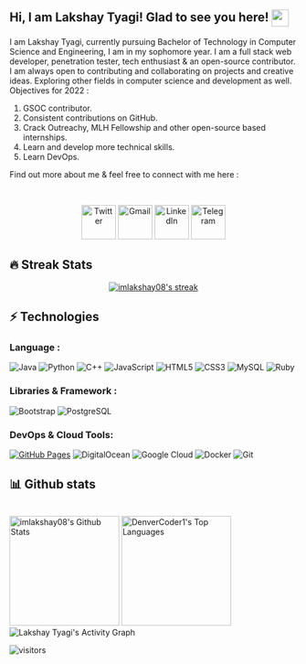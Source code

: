 ## Hi, I am Lakshay Tyagi! Glad to see you here! <img src="https://raw.githubusercontent.com/aemmadi/aemmadi/master/wave.gif" width="30px" align="center">
<p>
I am Lakshay Tyagi, currently pursuing Bachelor of Technology in Computer Science and Engineering, I am in my sophomore year. I am a full stack web developer, penetration tester, tech enthusiast & an open-source contributor. I am always open to contributing and collaborating on projects and creative ideas. Exploring other fields in computer science and development as well. Objectives for 2022 :

1. GSOC contributor. 
2. Consistent contributions on GitHub.
3. Crack Outreachy, MLH Fellowship and other open-source based internships.
4. Learn and develop more technical skills.
5. Learn DevOps.

Find out more about me & feel free to connect with me here :
</p>
<br/>
<p align="center">
  <a href="https://twitter.com/imLakshay08"><img width="60px" alt="Twitter" title="Twitter" src="https://raw.githubusercontent.com/gauravghongde/social-icons/master/PNG/Color/Twitter.png"/></a>
  <a href="tyagilakshay119@gmail.com"><img width="60px" alt="Gmail" title="Gmail" src="https://raw.githubusercontent.com/gauravghongde/social-icons/master/PNG/Color/Gmail.png"/></a>
  <a href="https://www.linkedin.com/in/imlakshay08/"><img width="60px" alt="LinkedIn" title="LinkedIn" src="https://raw.githubusercontent.com/gauravghongde/social-icons/master/PNG/Color/LinkedIN.png"/></a>
    <a href="https://t.me/imLakshay08"><img width="60px" alt="Telegram" title="Telegram" src="https://user-images.githubusercontent.com/49933115/139837223-bf23d3a9-4638-4e17-994a-ac8678d5f517.png"/></a>
</p>

## 🔥 Streak Stats

<!-- GitHub Readme Streak Stats - https://github.com/DenverCoder1/github-readme-streak-stats -->
<p align="center">
  <a href="https://github.com/DenverCoder1/github-readme-streak-stats">
    <img alt="imlakshay08's streak" src="https://github-readme-streak-stats.herokuapp.com/?user=imlakshay08&theme=monokai-metallian&hide_border=true"/>
  </a>
</p>

## ⚡ Technologies

### Language :
![Java](https://img.shields.io/badge/-java-E34A86?style=flat-square&logo=java)
![Python](https://img.shields.io/badge/-Python-black?style=flat-square&logo=Python)
![C++](https://img.shields.io/badge/-C++-00599C?style=flat-square&logo=c)
![JavaScript](https://img.shields.io/badge/-JavaScript-black?style=flat-square&logo=javascript)
![HTML5](https://img.shields.io/badge/-HTML5-E34F26?style=flat-square&logo=html5&logoColor=white)
![CSS3](https://img.shields.io/badge/-CSS3-1572B6?style=flat-square&logo=css3)
![MySQL](https://img.shields.io/badge/-MySQL-black?style=flat-square&logo=mysql)
![Ruby](https://img.shields.io/badge/-Ruby-red?style=flat-square&logo=ruby)

### Libraries & Framework :
![Bootstrap](https://img.shields.io/badge/-Bootstrap-563D7C?style=flat-square&logo=bootstrap)
![PostgreSQL](https://img.shields.io/badge/-PostgreSQL-336791?style=flat-square&logo=postgresql)

### DevOps & Cloud Tools:

<a href="#"><img alt="GitHub Pages" src="https://img.shields.io/badge/GitHub%20Pages-%23327FC7.svg?logo=github&logoColor=white"></a>
![DigitalOcean](https://img.shields.io/badge/-Digital%20Ocean-darkblue?style=flat-square&logo=digitalocean)
![Google Cloud](https://img.shields.io/badge/Google%20Cloud-black?style=flat-square&logo=google-cloud)
![Docker](https://img.shields.io/badge/-Docker-black?style=flat-square&logo=docker)
![Git](https://img.shields.io/badge/-Git-black?style=flat-square&logo=git)


## 📊 Github stats

  <br/>
    <a href="https://github.com/anuraghazra/github-readme-stats"><img alt="imlakshay08's Github Stats" src="https://denvercoder1-github-readme-stats.vercel.app/api/?username=imlakshay08&show_icons=true&count_private=true&theme=react&hide_border=true&bg_color=1F222E&title_color=F85D7F&icon_color=F8D866" height="192px"/></a>
  <a href="https://github.com/anuraghazra/github-readme-stats"><img alt="DenverCoder1's Top Languages" src="https://github-readme-stats.vercel.app/api/top-langs/?username=imlakshay08&langs_count=8&layout=compact&theme=react&hide_border=true&bg_color=1F222E&title_color=F85D7F&icon_color=F8D866&hide=Jupyter%20Notebook" height="192px"/></a>
  <br/>


<img alt="Lakshay Tyagi's Activity Graph" src="https://denvercoder1-activity-graph.herokuapp.com/graph/?username=imlakshay08&bg_color=1F222E&color=F8D866&line=F85D7F&point=FFFFFF&hide_border=true" />

![visitors](https://visitor-badge.laobi.icu/badge?page_id=imlakshay08.imlakshay08)
